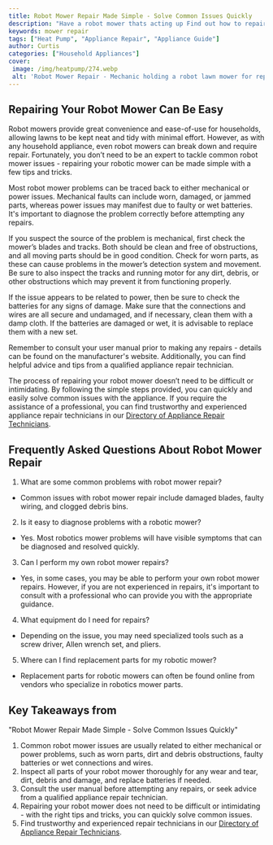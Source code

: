 ```yaml
---
title: Robot Mower Repair Made Simple - Solve Common Issues Quickly
description: "Have a robot mower thats acting up Find out how to repair it quickly and get your lawn looking great again in no time Learn the basics of why how and when to repair your robot mower"
keywords: mower repair
tags: ["Heat Pump", "Appliance Repair", "Appliance Guide"]
author: Curtis
categories: ["Household Appliances"]
cover: 
 image: /img/heatpump/274.webp
 alt: 'Robot Mower Repair - Mechanic holding a robot lawn mower for repairs'
---
```

## Repairing Your Robot Mower Can Be Easy
Robot mowers provide great convenience and ease-of-use for households, allowing lawns to be kept neat and tidy with minimal effort. However, as with any household appliance, even robot mowers can break down and require repair. Fortunately, you don’t need to be an expert to tackle common robot mower issues - repairing your robotic mower can be made simple with a few tips and tricks.

Most robot mower problems can be traced back to either mechanical or power issues. Mechanical faults can include worn, damaged, or jammed parts, whereas power issues may manifest due to faulty or wet batteries. It's important to diagnose the problem correctly before attempting any repairs.

If you suspect the source of the problem is mechanical, first check the mower’s blades and tracks. Both should be clean and free of obstructions, and all moving parts should be in good condition. Check for worn parts, as these can cause problems in the mower’s detection system and movement. Be sure to also inspect the tracks and running motor for any dirt, debris, or other obstructions which may prevent it from functioning properly.

If the issue appears to be related to power, then be sure to check the batteries for any signs of damage. Make sure that the connections and wires are all secure and undamaged, and if necessary, clean them with a damp cloth. If the batteries are damaged or wet, it is advisable to replace them with a new set.

Remember to consult your user manual prior to making any repairs - details can be found on the manufacturer's website. Additionally, you can find helpful advice and tips from a qualified appliance repair technician.

The process of repairing your robot mower doesn’t need to be difficult or intimidating. By following the simple steps provided, you can quickly and easily solve common issues with the appliance. If you require the assistance of a professional, you can find trustworthy and experienced appliance repair technicians in our [Directory of Appliance Repair Technicians](./pages/appliance-repair-technicians).

## Frequently Asked Questions About Robot Mower Repair

1. What are some common problems with robot mower repair?
 - Common issues with robot mower repair include damaged blades, faulty wiring, and clogged debris bins.

2. Is it easy to diagnose problems with a robotic mower?
 - Yes. Most robotics mower problems will have visible symptoms that can be diagnosed and resolved quickly.

3. Can I perform my own robot mower repairs?
 - Yes, in some cases, you may be able to perform your own robot mower repairs. However, if you are not experienced in repairs, it's important to consult with a professional who can provide you with the appropriate guidance.

4. What equipment do I need for repairs?
 - Depending on the issue, you may need specialized tools such as a screw driver, Allen wrench set, and pliers. 

5. Where can I find replacement parts for my robotic mower?
 - Replacement parts for robotic mowers can often be found online from vendors who specialize in robotics mower parts.

## Key Takeaways from 
"Robot Mower Repair Made Simple - Solve Common Issues Quickly" 

1. Common robot mower issues are usually related to either mechanical or power problems, such as worn parts, dirt and debris obstructions, faulty batteries or wet connections and wires.
2. Inspect all parts of your robot mower thoroughly for any wear and tear, dirt, debris and damage, and replace batteries if needed.
3. Consult the user manual before attempting any repairs, or seek advice from a qualified appliance repair technician.
4. Repairing your robot mower does not need to be difficult or intimidating - with the right tips and tricks, you can quickly solve common issues.
5. Find trustworthy and experienced repair technicians in our [Directory of Appliance Repair Technicians](./pages/appliance-repair-technicians).
